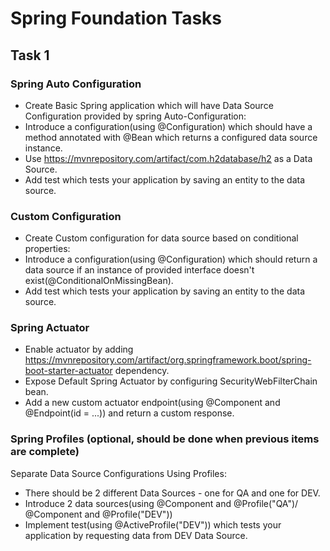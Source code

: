 # Spring Foundation Tasks

## Task 1

### Spring Auto Configuration
* Create Basic Spring application which will have Data Source Configuration provided by spring Auto-Configuration:
* Introduce a configuration(using @Configuration) which should have a method annotated with @Bean which returns a configured data source instance.
* Use https://mvnrepository.com/artifact/com.h2database/h2 as a Data Source.
* Add test which tests your application by saving an entity to the data source.

### Custom Configuration
* Create Custom configuration for data source based on conditional properties:
* Introduce a configuration(using @Configuration) which should return a data source if an instance of provided interface doesn't exist(@ConditionalOnMissingBean).
* Add test which tests your application by saving an entity to the data source.

### Spring Actuator
* Enable actuator by adding https://mvnrepository.com/artifact/org.springframework.boot/spring-boot-starter-actuator dependency. 
* Expose Default Spring Actuator by configuring SecurityWebFilterChain bean. 
* Add a new custom actuator endpoint(using @Component and @Endpoint(id = ...)) and return a custom response. 

### Spring Profiles (optional, should be done when previous items are complete) 
Separate Data Source Configurations Using Profiles:
* There should be 2 different Data Sources - one for QA and one for DEV.
* Introduce 2 data sources(using @Component and @Profile("QA")/ @Component and @Profile("DEV"))
* Implement test(using @ActiveProfile("DEV")) which tests your application by requesting data from DEV Data Source.

